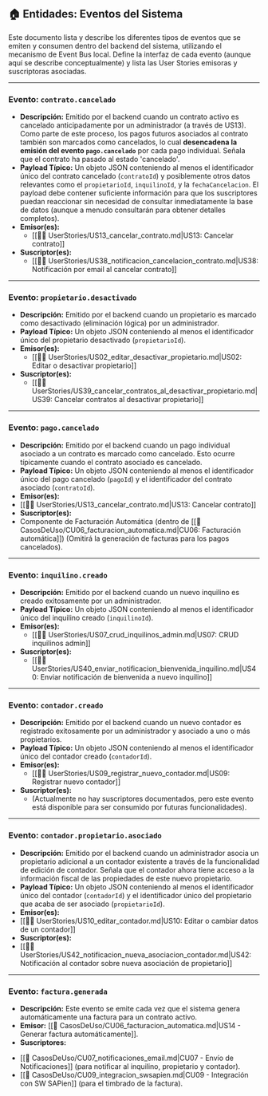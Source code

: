 ## 🏠 Entidades: Eventos del Sistema

Este documento lista y describe los diferentes tipos de eventos que se emiten y consumen dentro del backend del sistema, utilizando el mecanismo de Event Bus local. Define la interfaz de cada evento (aunque aquí se describe conceptualmente) y lista las User Stories emisoras y suscriptoras asociadas.

---

### Evento: `contrato.cancelado`
- **Descripción:** Emitido por el backend cuando un contrato activo es cancelado anticipadamente por un administrador (a través de US13). Como parte de este proceso, los pagos futuros asociados al contrato también son marcados como cancelados, lo cual **desencadena la emisión del evento `pago.cancelado`** por cada pago individual. Señala que el contrato ha pasado al estado 'cancelado'.
- **Payload Típico:** Un objeto JSON conteniendo al menos el identificador único del contrato cancelado (`contratoId`) y posiblemente otros datos relevantes como el `propietarioId`, `inquilinoId`, y la `fechaCancelacion`. El payload debe contener suficiente información para que los suscriptores puedan reaccionar sin necesidad de consultar inmediatamente la base de datos (aunque a menudo consultarán para obtener detalles completos).
- **Emisor(es):**
    - [[🧑‍💻 UserStories/US13_cancelar_contrato.md|US13: Cancelar contrato]]
- **Suscriptor(es):**
    - [[🧑‍💻 UserStories/US38_notificacion_cancelacion_contrato.md|US38: Notificación por email al cancelar contrato]]

---

### Evento: `propietario.desactivado`

- **Descripción:** Emitido por el backend cuando un propietario es marcado como desactivado (eliminación lógica) por un administrador.
- **Payload Típico:** Un objeto JSON conteniendo al menos el identificador único del propietario desactivado (`propietarioId`).
- **Emisor(es):**
    - [[🧑‍💻 UserStories/US02_editar_desactivar_propietario.md|US02: Editar o desactivar propietario]]
- **Suscriptor(es):**
    - [[🧑‍💻 UserStories/US39_cancelar_contratos_al_desactivar_propietario.md|US39: Cancelar contratos al desactivar propietario]]

---

### Evento: `pago.cancelado`

- **Descripción:** Emitido por el backend cuando un pago individual asociado a un contrato es marcado como cancelado. Esto ocurre típicamente cuando el contrato asociado es cancelado.
- **Payload Típico:** Un objeto JSON conteniendo al menos el identificador único del pago cancelado (`pagoId`) y el identificador del contrato asociado (`contratoId`).
- **Emisor(es):**
 - [[🧑‍💻 UserStories/US13_cancelar_contrato.md|US13: Cancelar contrato]]
- **Suscriptor(es):**
 - Componente de Facturación Automática (dentro de [[📄 CasosDeUso/CU06_facturacion_automatica.md|CU06: Facturación automática]]) (Omitirá la generación de facturas para los pagos cancelados).

---

### Evento: `inquilino.creado`

- **Descripción:** Emitido por el backend cuando un nuevo inquilino es creado exitosamente por un administrador.
- **Payload Típico:** Un objeto JSON conteniendo al menos el identificador único del inquilino creado (`inquilinoId`).
- **Emisor(es):**
    - [[🧑‍💻 UserStories/US07_crud_inquilinos_admin.md|US07: CRUD inquilinos admin]]
- **Suscriptor(es):**
    - [[🧑‍💻 UserStories/US40_enviar_notificacion_bienvenida_inquilino.md|US40: Enviar notificación de bienvenida a nuevo inquilino]]

<!-- Aquí se añadirán futuros eventos -->
---

### Evento: `contador.creado`

- **Descripción:** Emitido por el backend cuando un nuevo contador es registrado exitosamente por un administrador y asociado a uno o más propietarios.
- **Payload Típico:** Un objeto JSON conteniendo al menos el identificador único del contador creado (`contadorId`).
- **Emisor(es):**
    - [[🧑‍💻 UserStories/US09_registrar_nuevo_contador.md|US09: Registrar nuevo contador]]
- **Suscriptor(es):**
    - (Actualmente no hay suscriptores documentados, pero este evento está disponible para ser consumido por futuras funcionalidades).

<!-- Aquí se añadirán futuros eventos -->
---

### Evento: `contador.propietario.asociado`

- **Descripción:** Emitido por el backend cuando un administrador asocia un propietario adicional a un contador existente a través de la funcionalidad de edición de contador. Señala que el contador ahora tiene acceso a la información fiscal de las propiedades de este nuevo propietario.
- **Payload Típico:** Un objeto JSON conteniendo al menos el identificador único del contador (`contadorId`) y el identificador único del propietario que acaba de ser asociado (`propietarioId`).
- **Emisor(es):**
 - [[🧑‍💻 UserStories/US10_editar_contador.md|US10: Editar o cambiar datos de un contador]]
- **Suscriptor(es):**
 - [[🧑‍💻 UserStories/US42_notificacion_nueva_asociacion_contador.md|US42: Notificación al contador sobre nueva asociación de propietario]]

<!-- Aquí se añadirán futuros eventos -->

---

### Evento: `factura.generada`

- **Descripción:** Este evento se emite cada vez que el sistema genera automáticamente una factura para un contrato activo.
- **Emisor:** [[📄 CasosDeUso/CU06_facturacion_automatica.md|US14 - Generar factura automáticamente]].
- **Suscriptores:**
 * [[📄 CasosDeUso/CU07_notificaciones_email.md|CU07 - Envío de Notificaciones]] (para notificar al inquilino, propietario y contador).
 * [[📄 CasosDeUso/CU09_integracion_swsapien.md|CU09 - Integración con SW SAPien]] (para el timbrado de la factura).

<!-- Aquí se añadirán futuros eventos -->
